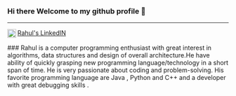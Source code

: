 ### Hi there Welcome to my github profile 👋

<hr>
<a href="https://www.linkedin.com/in/rnoulia/">
  Rahul's LinkedIN
  <img align="left" alt="Rahul's LinkedIN" width="20px" src="https://raw.githubusercontent.com/peterthehan/peterthehan/master/assets/linkedin.svg" />
</a>
<br><br>
### Rahul is a computer programming enthusiast with great interest in algorithms, data structures and design of overall architecture.He have ability of quickly grasping new programming language/technology in a short span of time. He is very passionate about coding and problem-solving. His favorite programming language are Java , Python and C++ and a developer with great debugging skills .


<!--
**RahulNoulia/RahulNoulia** is a ✨ _special_ ✨ repository because its `README.md` (this file) appears on your GitHub profile.

Here are some ideas to get you started:

- 🔭 I’m currently working on ...
- 🌱 I’m currently learning ...
- 👯 I’m looking to collaborate on ...
- 🤔 I’m looking for help with ...
- 💬 Ask me about ...
- 📫 How to reach me: ...
- 😄 Pronouns: ...
- ⚡ Fun fact: ...
-->
